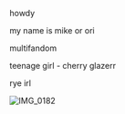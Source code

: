 howdy

my name is mike or ori 

multifandom

teenage girl - cherry glazerr

rye irl


![IMG_0182](https://github.com/user-attachments/assets/3c8a1a00-936c-4547-b249-34bb4795e9d4)
